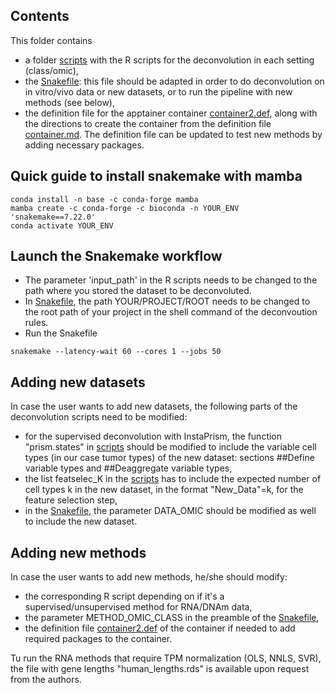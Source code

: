 ## Contents
This folder contains 
- a folder [scripts](scripts) with the R scripts for the deconvolution in each setting (class/omic),
- the [Snakefile](Snakefile): this file should be adapted in order to do deconvolution on in vitro/vivo data or new datasets, or to run the pipeline with new methods (see below),
- the definition file for the apptainer container [container2.def](container2.def), along with the directions to create the container from the definition file [container.md](container.md). The definition file can be updated to test new methods by adding necessary packages.

## Quick guide to install snakemake with mamba
```shell
conda install -n base -c conda-forge mamba
mamba create -c conda-forge -c bioconda -n YOUR_ENV 'snakemake==7.22.0'
conda activate YOUR_ENV
```

## Launch the Snakemake workflow
- The parameter 'input_path' in the R scripts needs to be changed to the path where you stored the dataset to be deconvoluted.
- In [Snakefile](Snakefile), the path YOUR/PROJECT/ROOT needs to be changed to the root path of your project in the shell command of the deconvoution rules.
- Run the Snakefile
```shell
snakemake --latency-wait 60 --cores 1 --jobs 50
```

## Adding new datasets
In case the user wants to add new datasets, the following parts of the deconvolution scripts need to be modified:
- for the supervised deconvolution with InstaPrism, the function "prism.states" in [scripts](scripts/) should be modified to include the variable cell types (in our case tumor types) of the new dataset: sections ##Define variable types and ##Deaggregate variable types,
- the list featselec_K in the [scripts](scripts/) has to include the expected number of cell types k in the new dataset, in the format "New_Data"=k, for the feature selection step,
- in the [Snakefile](Snakefile), the parameter DATA_OMIC should be modified as well to include the new dataset.

## Adding new methods
In case the user wants to add new methods, he/she should modify:
- the corresponding R script depending on if it's a supervised/unsupervised method for RNA/DNAm data,
- the parameter METHOD_OMIC_CLASS in the preamble of the [Snakefile](Snakefile),
- the definition file [container2.def](container2.def) of the container if needed to add required packages to the container.

Tu run the RNA methods that require TPM normalization (OLS, NNLS, SVR), the file with gene lengths "human_lengths.rds" is available upon request from the authors.
